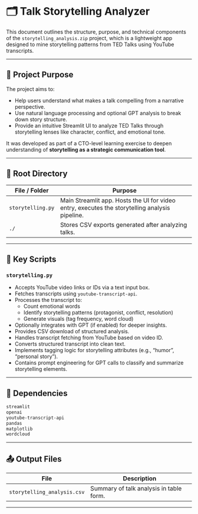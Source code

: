# 🗂 Talk Storytelling Analyzer

This document outlines the structure, purpose, and technical components of the `storytelling_analysis.zip` project, which is a lightweight app designed to mine storytelling patterns from TED Talks using YouTube transcripts.

---

## 📌 Project Purpose

The project aims to:

* Help users understand what makes a talk compelling from a narrative perspective.
* Use natural language processing and optional GPT analysis to break down story structure.
* Provide an intuitive Streamlit UI to analyze TED Talks through storytelling lenses like character, conflict, and emotional tone.

It was developed as part of a CTO-level learning exercise to deepen understanding of **storytelling as a strategic communication tool**.

---

## 📁 Root Directory

| File / Folder          | Purpose                                                                                                          |
| -------------          | ---------------------------------------------------------------------------------------------------------------- |
| `storytelling.py`      | Main Streamlit app. Hosts the UI for video entry, executes the storytelling analysis pipeline.                   |
| `./`                   | Stores CSV exports generated after analyzing talks.                                                              |

---

## 📄 Key Scripts

### `storytelling.py`

* Accepts YouTube video links or IDs via a text input box.
* Fetches transcripts using `youtube-transcript-api`.
* Processes the transcript to:
  * Count emotional words
  * Identify storytelling patterns (protagonist, conflict, resolution)
  * Generate visuals (tag frequency, word cloud)
* Optionally integrates with GPT (if enabled) for deeper insights.
* Provides CSV download of structured analysis.
* Handles transcript fetching from YouTube based on video ID.
* Converts structured transcript into clean text.
* Implements tagging logic for storytelling attributes (e.g., “humor”, “personal story”).
* Contains prompt engineering for GPT calls to classify and summarize storytelling elements.

---

## 🧪 Dependencies

```bash
streamlit
openai
youtube-transcript-api
pandas
matplotlib
wordcloud
```

---

## 📤 Output Files

| File                             | Description                                   |
| ------------------------------   | --------------------------------------------- |
| `storytelling_analysis.csv`      | Summary of talk analysis in table form.       |

---
